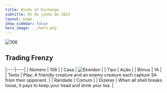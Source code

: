```yaml
---
title: Winds of Exchange
subtitle: 05 de junho de 2023
layout: page
show_sidebar: false
hero_image: ../hero.png
---
```


![106](https://mastervault-storage-prod.s3.amazonaws.com/media/card_front/en/600_106_9850726ab819_en.png)


## Trading Frenzy

|----|----|
| Número | 106 |
| Casa | ![Ekwidon](https://archonarcana.com/images/thumb/3/31/Ekwidon.png/25px-Ekwidon.png "Ekwidon") |
| Tipo | Ação |
| Bônus | 1A |
| Texto | Play: A friendly creature and an enemy creature each capture 3A from their opponent.  |
| Raridade | Comum |
| Dizeres | When all shell breaks loose, it pays to keep your head and drink your tea. |
